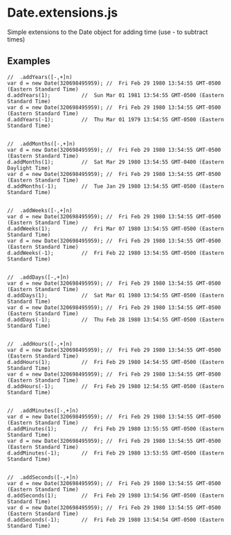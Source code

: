 # Date.extensions.js
Simple extensions to the Date object for adding time (use - to subtract times)

Examples
---

	//	.addYears([-,+]n)
	var d = new Date(320698495959);	//	Fri Feb 29 1980 13:54:55 GMT-0500 (Eastern Standard Time)
	d.addYears(1);			//	Sun Mar 01 1981 13:54:55 GMT-0500 (Eastern Standard Time)
	var d = new Date(320698495959);	//	Fri Feb 29 1980 13:54:55 GMT-0500 (Eastern Standard Time)
	d.addYears(-1);			//	Thu Mar 01 1979 13:54:55 GMT-0500 (Eastern Standard Time)

	
	//	.addMonths([-,+]n)
	var d = new Date(320698495959);	//	Fri Feb 29 1980 13:54:55 GMT-0500 (Eastern Standard Time)
	d.addMonths(1);			//	Sat Mar 29 1980 13:54:55 GMT-0400 (Eastern Daylight Time)
	var d = new Date(320698495959);	//	Fri Feb 29 1980 13:54:55 GMT-0500 (Eastern Standard Time)
	d.addMonths(-1);		//	Tue Jan 29 1980 13:54:55 GMT-0500 (Eastern Standard Time)

	
	//	.addWeeks([-,+]n)
	var d = new Date(320698495959);	//	Fri Feb 29 1980 13:54:55 GMT-0500 (Eastern Standard Time)
	d.addWeeks(1);			//	Fri Mar 07 1980 13:54:55 GMT-0500 (Eastern Standard Time)
	var d = new Date(320698495959);	//	Fri Feb 29 1980 13:54:55 GMT-0500 (Eastern Standard Time)
	d.addWeeks(-1);			//	Fri Feb 22 1980 13:54:55 GMT-0500 (Eastern Standard Time)

	
	//	.addDays([-,+]n)
	var d = new Date(320698495959);	//	Fri Feb 29 1980 13:54:55 GMT-0500 (Eastern Standard Time)
	d.addDays(1);			//	Sat Mar 01 1980 13:54:55 GMT-0500 (Eastern Standard Time)
	var d = new Date(320698495959);	//	Fri Feb 29 1980 13:54:55 GMT-0500 (Eastern Standard Time)
	d.addDays(-1);			//	Thu Feb 28 1980 13:54:55 GMT-0500 (Eastern Standard Time)

	
	//	.addHours([-,+]n)
	var d = new Date(320698495959);	//	Fri Feb 29 1980 13:54:55 GMT-0500 (Eastern Standard Time)
	d.addHours(1);			//	Fri Feb 29 1980 14:54:55 GMT-0500 (Eastern Standard Time)
	var d = new Date(320698495959);	//	Fri Feb 29 1980 13:54:55 GMT-0500 (Eastern Standard Time)
	d.addHours(-1);			//	Fri Feb 29 1980 12:54:55 GMT-0500 (Eastern Standard Time)

	
	//	.addMinutes([-,+]n)
	var d = new Date(320698495959);	//	Fri Feb 29 1980 13:54:55 GMT-0500 (Eastern Standard Time)
	d.addMinutes(1);		//	Fri Feb 29 1980 13:55:55 GMT-0500 (Eastern Standard Time)
	var d = new Date(320698495959);	//	Fri Feb 29 1980 13:54:55 GMT-0500 (Eastern Standard Time)
	d.addMinutes(-1);		//	Fri Feb 29 1980 13:53:55 GMT-0500 (Eastern Standard Time)

	
	//	.addSeconds([-,+]n)
	var d = new Date(320698495959);	//	Fri Feb 29 1980 13:54:55 GMT-0500 (Eastern Standard Time)
	d.addSeconds(1);		//	Fri Feb 29 1980 13:54:56 GMT-0500 (Eastern Standard Time)
	var d = new Date(320698495959);	//	Fri Feb 29 1980 13:54:55 GMT-0500 (Eastern Standard Time)
	d.addSeconds(-1);		//	Fri Feb 29 1980 13:54:54 GMT-0500 (Eastern Standard Time)
